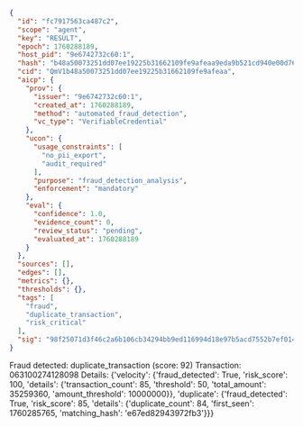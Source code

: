 ```json
{
  "id": "fc7917563ca487c2",
  "scope": "agent",
  "key": "RESULT",
  "epoch": 1760288189,
  "host_pid": "9e6742732c60:1",
  "hash": "b48a50073251dd07ee19225b31662109fe9afeaa9eda9b521cd940e00d76e27e",
  "cid": "QmV1b48a50073251dd07ee19225b31662109fe9afeaa",
  "aicp": {
    "prov": {
      "issuer": "9e6742732c60:1",
      "created_at": 1760288189,
      "method": "automated_fraud_detection",
      "vc_type": "VerifiableCredential"
    },
    "ucon": {
      "usage_constraints": [
        "no_pii_export",
        "audit_required"
      ],
      "purpose": "fraud_detection_analysis",
      "enforcement": "mandatory"
    },
    "eval": {
      "confidence": 1.0,
      "evidence_count": 0,
      "review_status": "pending",
      "evaluated_at": 1760288189
    }
  },
  "sources": [],
  "edges": [],
  "metrics": {},
  "thresholds": {},
  "tags": [
    "fraud",
    "duplicate_transaction",
    "risk_critical"
  ],
  "sig": "98f25071d3f46c2a6b106cb34294bb9ed116994d18e97b5acd7552b7ef014bf0"
}
```

Fraud detected: duplicate_transaction (score: 92)
Transaction: 063100274128098
Details: {'velocity': {'fraud_detected': True, 'risk_score': 100, 'details': {'transaction_count': 85, 'threshold': 50, 'total_amount': 35259360, 'amount_threshold': 10000000}}, 'duplicate': {'fraud_detected': True, 'risk_score': 85, 'details': {'duplicate_count': 84, 'first_seen': 1760285765, 'matching_hash': 'e67ed82943972fb3'}}}